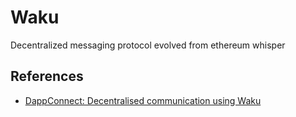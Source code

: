 # Waku

Decentralized messaging protocol evolved from ethereum whisper

## References
- [DappConnect: Decentralised communication using Waku](https://youtu.be/CBknF-6Z-Ds)

